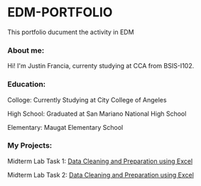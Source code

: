# EDM-PORTFOLIO
This portfolio ducument the activity in EDM
### About me:
Hi! I'm Justin Francia, currenty studying at CCA from BSIS-I102.

### Education:
Colloge: Currently Studying at City College of Angeles

High School: Graduated at San Mariano National High School

Elementary: Maugat Elementary School


### My Projects:
Midterm Lab Task 1: [Data Cleaning and Preparation using Excel](MidtermTask2/task2.md)

Midterm Lab Task 2: [Data Cleaning and Preparation using Excel](Midterm%20Task%202/task2.md)
